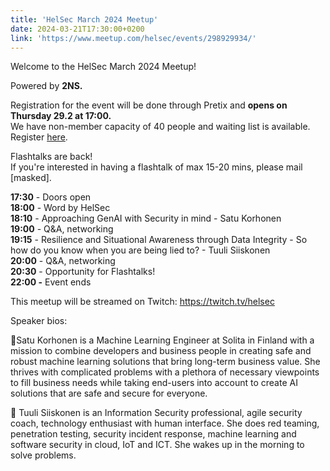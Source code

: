 ```yaml
---
title: 'HelSec March 2024 Meetup'
date: 2024-03-21T17:30:00+0200
link: 'https://www.meetup.com/helsec/events/298929934/'
---
```


Welcome to the HelSec March 2024 Meetup!

 Powered by **2NS.**

 Registration for the event will be done through Pretix and **opens on Thursday 29.2 at 17:00.**  
We have non-member capacity of 40 people and waiting list is available.  
Register [here](<https://events.helsec.fi/helsec/mar2024non/>).

 Flashtalks are back!  
If you're interested in having a flashtalk of max 15-20 mins, please mail [masked].

 **17:30** \- Doors open  
**18:00** \- Word by HelSec  
**18:10** \- Approaching GenAI with Security in mind \- Satu Korhonen  
**19:00** \- Q&A\, networking  
**19:15** \- Resilience and Situational Awareness through Data Integrity \- So how do you know when you are being lied to? \- Tuuli Siiskonen  
**20:00** \- Q&A\, networking  
**20:30** \- Opportunity for Flashtalks\!  
**22:00 -** Event ends

 This meetup will be streamed on Twitch: <https://twitch.tv/helsec>

 Speaker bios:

 🔷Satu Korhonen is a Machine Learning Engineer at Solita in Finland with a mission to combine developers and business people in creating safe and robust machine learning solutions that bring long-term business value. She thrives with complicated problems with a plethora of necessary viewpoints to fill business needs while taking end-users into account to create AI solutions that are safe and secure for everyone.

 🔷 Tuuli Siiskonen is an Information Security professional, agile security coach, technology enthusiast with human interface. She does red teaming, penetration testing, security incident response, machine learning and software security in cloud, IoT and ICT. She wakes up in the morning to solve problems.

 